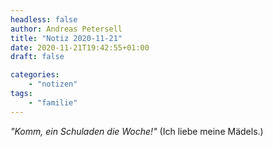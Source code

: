```yaml
---
headless: false
author: Andreas Petersell
title: "Notiz 2020-11-21"
date: 2020-11-21T19:42:55+01:00
draft: false

categories:
    - "notizen"
tags: 
    - "familie"
---
```


*"Komm, ein Schuladen die Woche!"* (Ich liebe meine Mädels.)
